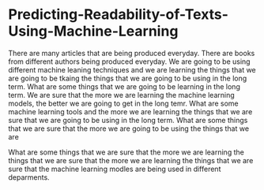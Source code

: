 # Predicting-Readability-of-Texts-Using-Machine-Learning

There are many articles that are being produced everyday. There are books from different authors being produced everyday. We are going to be using different machine leaning techniques and we are learning the things that we are going to be tkaing the things that we are going to be using in the long term. What are some things that we are going to be learning in the long term. We are sure that the more we are learning the machine learning models, the better we are going to get in the long temr. What are some machine learning tools and the more we are learning the things that we are sure that we are going to be using in the long term. What are some things that we are sure that the more we are going to be using the things that we are 

What are some things that we are sure that the more we are learning the things that we are sure that the more we are learning the things that we are sure that the machine learning modles are being used in different deparments. 
